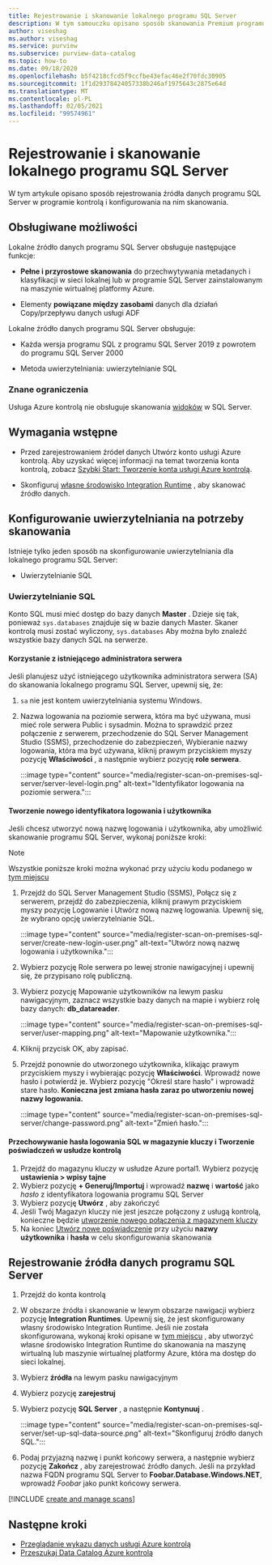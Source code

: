 ```yaml
---
title: Rejestrowanie i skanowanie lokalnego programu SQL Server
description: W tym samouczku opisano sposób skanowania Premium programu SQL Server przy użyciu samodzielnego środowiska IR.
author: viseshag
ms.author: viseshag
ms.service: purview
ms.subservice: purview-data-catalog
ms.topic: how-to
ms.date: 09/18/2020
ms.openlocfilehash: b5f4218cfcd5f9ccfbe43efac46e2f70fdc30905
ms.sourcegitcommit: 1f1d29378424057338b246af1975643c2875e64d
ms.translationtype: MT
ms.contentlocale: pl-PL
ms.lasthandoff: 02/05/2021
ms.locfileid: "99574961"
---
```

# <a name="register-and-scan-an-on-premises-sql-server"></a>Rejestrowanie i skanowanie lokalnego programu SQL Server

W tym artykule opisano sposób rejestrowania źródła danych programu SQL Server w programie kontrolą i konfigurowania na nim skanowania.

## <a name="supported-capabilities"></a>Obsługiwane możliwości

Lokalne źródło danych programu SQL Server obsługuje następujące funkcje:

- **Pełne i przyrostowe skanowania** do przechwytywania metadanych i klasyfikacji w sieci lokalnej lub w programie SQL Server zainstalowanym na maszynie wirtualnej platformy Azure.

- Elementy **powiązane między zasobami** danych dla działań Copy/przepływu danych usługi ADF

Lokalne źródło danych programu SQL Server obsługuje:

- Każda wersja programu SQL z programu SQL Server 2019 z powrotem do programu SQL Server 2000

- Metoda uwierzytelniania: uwierzytelnianie SQL

### <a name="known-limitations"></a>Znane ograniczenia

Usługa Azure kontrolą nie obsługuje skanowania [widoków](/sql/relational-databases/views/views) w SQL Server.

## <a name="prerequisites"></a>Wymagania wstępne

- Przed zarejestrowaniem źródeł danych Utwórz konto usługi Azure kontrolą. Aby uzyskać więcej informacji na temat tworzenia konta kontrolą, zobacz [Szybki Start: Tworzenie konta usługi Azure kontrolą](create-catalog-portal.md).

- Skonfiguruj [własne środowisko Integration Runtime](manage-integration-runtimes.md) , aby skanować źródło danych.

## <a name="setting-up-authentication-for-a-scan"></a>Konfigurowanie uwierzytelniania na potrzeby skanowania

Istnieje tylko jeden sposób na skonfigurowanie uwierzytelniania dla lokalnego programu SQL Server:

- Uwierzytelnianie SQL

### <a name="sql-authentication"></a>Uwierzytelnianie SQL

Konto SQL musi mieć dostęp do bazy danych **Master** . Dzieje się tak, ponieważ `sys.databases` znajduje się w bazie danych Master. Skaner kontrolą musi zostać wyliczony, `sys.databases` Aby można było znaleźć wszystkie bazy danych SQL na serwerze.

#### <a name="using-an-existing-server-administrator"></a>Korzystanie z istniejącego administratora serwera

Jeśli planujesz użyć istniejącego użytkownika administratora serwera (SA) do skanowania lokalnego programu SQL Server, upewnij się, że:

1. `sa` nie jest kontem uwierzytelniania systemu Windows.

2. Nazwa logowania na poziomie serwera, która ma być używana, musi mieć role serwera Public i sysadmin. Można to sprawdzić przez połączenie z serwerem, przechodzenie do SQL Server Management Studio (SSMS), przechodzenie do zabezpieczeń, Wybieranie nazwy logowania, która ma być używana, kliknij prawym przyciskiem myszy pozycję **Właściwości** , a następnie wybierz pozycję **role serwera**.

   :::image type="content" source="media/register-scan-on-premises-sql-server/server-level-login.png" alt-text="Identyfikator logowania na poziomie serwera.":::

#### <a name="creating-a-new-login-and-user"></a>Tworzenie nowego identyfikatora logowania i użytkownika

Jeśli chcesz utworzyć nową nazwę logowania i użytkownika, aby umożliwić skanowanie programu SQL Server, wykonaj poniższe kroki:

> [!Note]
   > Wszystkie poniższe kroki można wykonać przy użyciu kodu podanego w [tym miejscu](https://github.com/Azure/Purview-Samples/blob/master/TSQL-Code-Permissions/grant-access-to-on-prem-sql-databases.sql)

1. Przejdź do SQL Server Management Studio (SSMS), Połącz się z serwerem, przejdź do zabezpieczenia, kliknij prawym przyciskiem myszy pozycję Logowanie i Utwórz nową nazwę logowania. Upewnij się, że wybrano opcję uwierzytelnianie SQL.

   :::image type="content" source="media/register-scan-on-premises-sql-server/create-new-login-user.png" alt-text="Utwórz nową nazwę logowania i użytkownika.":::

2. Wybierz pozycję Role serwera po lewej stronie nawigacyjnej i upewnij się, że przypisano rolę publiczną.

3. Wybierz pozycję Mapowanie użytkowników na lewym pasku nawigacyjnym, zaznacz wszystkie bazy danych na mapie i wybierz rolę bazy danych: **db_datareader**.

   :::image type="content" source="media/register-scan-on-premises-sql-server/user-mapping.png" alt-text="Mapowanie użytkownika.":::

4. Kliknij przycisk OK, aby zapisać.

5. Przejdź ponownie do utworzonego użytkownika, klikając prawym przyciskiem myszy i wybierając pozycję **Właściwości**. Wprowadź nowe hasło i potwierdź je. Wybierz pozycję "Określ stare hasło" i wprowadź stare hasło. **Konieczna jest zmiana hasła zaraz po utworzeniu nowej nazwy logowania.**

   :::image type="content" source="media/register-scan-on-premises-sql-server/change-password.png" alt-text="Zmień hasło.":::

#### <a name="storing-your-sql-login-password-in-a-key-vault-and-creating-a-credential-in-purview"></a>Przechowywanie hasła logowania SQL w magazynie kluczy i Tworzenie poświadczeń w usłudze kontrolą

1. Przejdź do magazynu kluczy w usłudze Azure portal1. Wybierz pozycję **ustawienia > wpisy tajne**
1. Wybierz pozycję **+ Generuj/Importuj** i wprowadź **nazwę** i **wartość** jako *hasło* z identyfikatora logowania programu SQL Server
1. Wybierz pozycję **Utwórz** , aby zakończyć
1. Jeśli Twój Magazyn kluczy nie jest jeszcze połączony z usługą kontrolą, konieczne będzie [utworzenie nowego połączenia z magazynem kluczy](manage-credentials.md#create-azure-key-vaults-connections-in-your-azure-purview-account)
1. Na koniec [Utwórz nowe poświadczenie](manage-credentials.md#create-a-new-credential) przy użyciu **nazwy użytkownika** i **hasła** w celu skonfigurowania skanowania

## <a name="register-a-sql-server-data-source"></a>Rejestrowanie źródła danych programu SQL Server

1. Przejdź do konta kontrolą

1. W obszarze źródła i skanowanie w lewym obszarze nawigacji wybierz pozycję **Integration Runtimes**. Upewnij się, że jest skonfigurowany własny środowisko Integration Runtime. Jeśli nie została skonfigurowana, wykonaj kroki opisane w [tym miejscu](manage-integration-runtimes.md) , aby utworzyć własne środowisko Integration Runtime do skanowania na maszynę wirtualną lub maszynie wirtualnej platformy Azure, która ma dostęp do sieci lokalnej.

1. Wybierz **źródła** na lewym pasku nawigacyjnym

1. Wybierz pozycję **zarejestruj**

1. Wybierz pozycję **SQL Server** , a następnie **Kontynuuj** .

   :::image type="content" source="media/register-scan-on-premises-sql-server/set-up-sql-data-source.png" alt-text="Skonfiguruj źródło danych SQL.":::

5. Podaj przyjazną nazwę i punkt końcowy serwera, a następnie wybierz pozycję **Zakończ** , aby zarejestrować źródło danych. Jeśli na przykład nazwa FQDN programu SQL Server to **Foobar.Database.Windows.NET**, wprowadź *Foobar* jako punkt końcowy serwera.

[!INCLUDE [create and manage scans](includes/manage-scans.md)]

## <a name="next-steps"></a>Następne kroki

- [Przeglądanie wykazu danych usługi Azure kontrolą](how-to-browse-catalog.md)
- [Przeszukaj Data Catalog Azure kontrolą](how-to-search-catalog.md)
